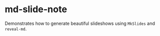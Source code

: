 # md-slide-note
Demonstrates how to generate beautiful slideshows using `MkSlides` and `reveal-md`.
